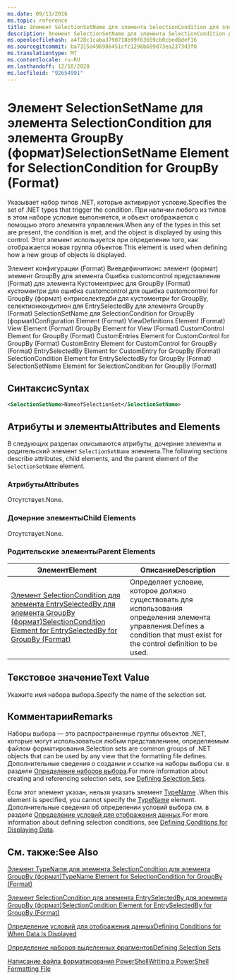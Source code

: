```yaml
---
ms.date: 09/13/2016
ms.topic: reference
title: Элемент SelectionSetName для элемента SelectionCondition для элемента GroupBy (формат)
description: Элемент SelectionSetName для элемента SelectionCondition для элемента GroupBy (формат)
ms.openlocfilehash: a4f28c1caba3790718b99f63659cb0cbed8def16
ms.sourcegitcommit: ba7315a496986451cfc1296b659d73ea2373d3f0
ms.translationtype: MT
ms.contentlocale: ru-RU
ms.lasthandoff: 12/10/2020
ms.locfileid: "92654991"
---
```

# <a name="selectionsetname-element-for-selectioncondition-for-groupby-format"></a><span data-ttu-id="33ec4-103">Элемент SelectionSetName для элемента SelectionCondition для элемента GroupBy (формат)</span><span class="sxs-lookup"><span data-stu-id="33ec4-103">SelectionSetName Element for SelectionCondition for GroupBy (Format)</span></span>

<span data-ttu-id="33ec4-104">Указывает набор типов .NET, которые активируют условие.</span><span class="sxs-lookup"><span data-stu-id="33ec4-104">Specifies the set of .NET types that trigger the condition.</span></span> <span data-ttu-id="33ec4-105">При наличии любого из типов в этом наборе условие выполняется, и объект отображается с помощью этого элемента управления.</span><span class="sxs-lookup"><span data-stu-id="33ec4-105">When any of the types in this set are present, the condition is met, and the object is displayed by using this control.</span></span> <span data-ttu-id="33ec4-106">Этот элемент используется при определении того, как отображается новая группа объектов.</span><span class="sxs-lookup"><span data-stu-id="33ec4-106">This element is used when defining how a new group of objects is displayed.</span></span>

<span data-ttu-id="33ec4-107">Элемент конфигурации (Format) Виевдефинитионс элемент (формат) элемент GroupBy для элемента Ошибка customcontrol представления (Format) для элемента Кустоментриес для GroupBy (Format) кустоментри для ошибка customcontrol для ошибка customcontrol for GroupBy (формат) ентриселектедби для кустоментри for GroupBy, селектионкондитион для EntrySelectedBy для элемента GroupBy (Format) SelectionSetName для SelectionCondition for GroupBy (формат)</span><span class="sxs-lookup"><span data-stu-id="33ec4-107">Configuration Element (Format) ViewDefinitions Element (Format) View Element (Format) GroupBy Element for View (Format) CustomControl Element for GroupBy (Format) CustomEntries Element for CustomControl for GroupBy (Format) CustomEntry Element for CustomControl for GroupBy (Format) EntrySelectedBy Element for CustomEntry for GroupBy (Format) SelectionCondition Element for EntrySelectedBy for GroupBy (Format) SelectionSetName Element for SelectionCondition for GroupBy (Format)</span></span>

## <a name="syntax"></a><span data-ttu-id="33ec4-108">Синтаксис</span><span class="sxs-lookup"><span data-stu-id="33ec4-108">Syntax</span></span>

```xml
<SelectionSetName>NameofSelectionSet</SelectionSetName>
```

## <a name="attributes-and-elements"></a><span data-ttu-id="33ec4-109">Атрибуты и элементы</span><span class="sxs-lookup"><span data-stu-id="33ec4-109">Attributes and Elements</span></span>

<span data-ttu-id="33ec4-110">В следующих разделах описываются атрибуты, дочерние элементы и родительский элемент `SelectionSetName` элемента.</span><span class="sxs-lookup"><span data-stu-id="33ec4-110">The following sections describe attributes, child elements, and the parent element of the `SelectionSetName` element.</span></span>

### <a name="attributes"></a><span data-ttu-id="33ec4-111">Атрибуты</span><span class="sxs-lookup"><span data-stu-id="33ec4-111">Attributes</span></span>

<span data-ttu-id="33ec4-112">Отсутствует.</span><span class="sxs-lookup"><span data-stu-id="33ec4-112">None.</span></span>

### <a name="child-elements"></a><span data-ttu-id="33ec4-113">Дочерние элементы</span><span class="sxs-lookup"><span data-stu-id="33ec4-113">Child Elements</span></span>

<span data-ttu-id="33ec4-114">Отсутствует.</span><span class="sxs-lookup"><span data-stu-id="33ec4-114">None.</span></span>

### <a name="parent-elements"></a><span data-ttu-id="33ec4-115">Родительские элементы</span><span class="sxs-lookup"><span data-stu-id="33ec4-115">Parent Elements</span></span>

|<span data-ttu-id="33ec4-116">Элемент</span><span class="sxs-lookup"><span data-stu-id="33ec4-116">Element</span></span>|<span data-ttu-id="33ec4-117">Описание</span><span class="sxs-lookup"><span data-stu-id="33ec4-117">Description</span></span>|
|-------------|-----------------|
|[<span data-ttu-id="33ec4-118">Элемент SelectionCondition для элемента EntrySelectedBy для элемента GroupBy (формат)</span><span class="sxs-lookup"><span data-stu-id="33ec4-118">SelectionCondition Element for EntrySelectedBy for GroupBy (Format)</span></span>](./selectioncondition-element-for-entryselectedby-for-groupby-format.md)|<span data-ttu-id="33ec4-119">Определяет условие, которое должно существовать для использования определения элемента управления.</span><span class="sxs-lookup"><span data-stu-id="33ec4-119">Defines a condition that must exist for the control definition to be used.</span></span>|

## <a name="text-value"></a><span data-ttu-id="33ec4-120">Текстовое значение</span><span class="sxs-lookup"><span data-stu-id="33ec4-120">Text Value</span></span>

<span data-ttu-id="33ec4-121">Укажите имя набора выбора.</span><span class="sxs-lookup"><span data-stu-id="33ec4-121">Specify the name of the selection set.</span></span>

## <a name="remarks"></a><span data-ttu-id="33ec4-122">Комментарии</span><span class="sxs-lookup"><span data-stu-id="33ec4-122">Remarks</span></span>

<span data-ttu-id="33ec4-123">Наборы выбора — это распространенные группы объектов .NET, которые могут использоваться любым представлением, определяемым файлом форматирования.</span><span class="sxs-lookup"><span data-stu-id="33ec4-123">Selection sets are common groups of .NET objects that can be used by any view that the formatting file defines.</span></span> <span data-ttu-id="33ec4-124">Дополнительные сведения о создании и ссылке на наборы выбора см. в разделе [Определение наборов выбора](./defining-selection-sets.md).</span><span class="sxs-lookup"><span data-stu-id="33ec4-124">For more information about creating and referencing selection sets, see [Defining Selection Sets](./defining-selection-sets.md).</span></span>

<span data-ttu-id="33ec4-125">Если этот элемент указан, нельзя указать элемент [TypeName](./typename-element-for-selectioncondition-for-groupby-format.md) .</span><span class="sxs-lookup"><span data-stu-id="33ec4-125">When this element is specified, you cannot specify the [TypeName](./typename-element-for-selectioncondition-for-groupby-format.md) element.</span></span> <span data-ttu-id="33ec4-126">Дополнительные сведения об определении условий выбора см. в разделе [Определение условий для отображения данных](./defining-conditions-for-displaying-data.md).</span><span class="sxs-lookup"><span data-stu-id="33ec4-126">For more information about defining selection conditions, see [Defining Conditions for Displaying Data](./defining-conditions-for-displaying-data.md).</span></span>

## <a name="see-also"></a><span data-ttu-id="33ec4-127">См. также:</span><span class="sxs-lookup"><span data-stu-id="33ec4-127">See Also</span></span>

[<span data-ttu-id="33ec4-128">Элемент TypeName для элемента SelectionCondition для элемента GroupBy (формат)</span><span class="sxs-lookup"><span data-stu-id="33ec4-128">TypeName Element for SelectionCondition for GroupBy (Format)</span></span>](./typename-element-for-selectioncondition-for-groupby-format.md)

[<span data-ttu-id="33ec4-129">Элемент SelectionCondition для элемента EntrySelectedBy для элемента GroupBy (формат)</span><span class="sxs-lookup"><span data-stu-id="33ec4-129">SelectionCondition Element for EntrySelectedBy for GroupBy (Format)</span></span>](./selectioncondition-element-for-entryselectedby-for-groupby-format.md)

[<span data-ttu-id="33ec4-130">Определение условий для отображения данных</span><span class="sxs-lookup"><span data-stu-id="33ec4-130">Defining Conditions for When Data Is Displayed</span></span>](./defining-conditions-for-displaying-data.md)

[<span data-ttu-id="33ec4-131">Определение наборов выделенных фрагментов</span><span class="sxs-lookup"><span data-stu-id="33ec4-131">Defining Selection Sets</span></span>](./defining-selection-sets.md)

[<span data-ttu-id="33ec4-132">Написание файла форматирования PowerShell</span><span class="sxs-lookup"><span data-stu-id="33ec4-132">Writing a PowerShell Formatting File</span></span>](./writing-a-powershell-formatting-file.md)
